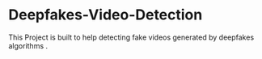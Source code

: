 # Deepfakes-Video-Detection
This Project is built to help detecting fake videos generated by deepfakes algorithms .
